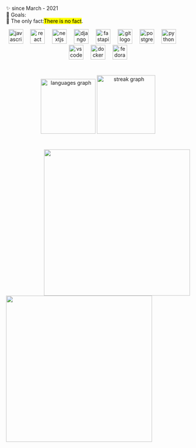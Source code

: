 <br clear="both">
<p align="left">✨ since March - 2021<br>🎯 Goals: <br>🎲 The only fact:<mark>There is no fact</mark>.</p>
<div align="center">
  <img src="https://cdn.jsdelivr.net/gh/devicons/devicon/icons/javascript/javascript-original.svg" height="40" alt="javascript logo"  />
  <img width="12" />
  <img src="https://cdn.jsdelivr.net/gh/devicons/devicon/icons/react/react-original.svg" height="40" alt="react logo"  />
  <img width="12" />
  <img src="https://skillicons.dev/icons?i=nextjs" height="40" alt="nextjs logo"  />
  <img width="12" /> 
  <img src="https://skillicons.dev/icons?i=django" height="40" alt="django logo"  />
  <img width="12" />
  <img src="https://cdn.jsdelivr.net/gh/devicons/devicon/icons/fastapi/fastapi-original.svg" height="40" alt="fastapi logo"  />
  <img width="12" />
  <img src="https://cdn.jsdelivr.net/gh/devicons/devicon/icons/git/git-original.svg" height="40" alt="git logo"  />
  <img width="12" />
  <img src="https://cdn.jsdelivr.net/gh/devicons/devicon/icons/postgresql/postgresql-original.svg" height="40" alt="postgresql logo"  />
  <img width="12" />
  <img src="https://cdn.jsdelivr.net/gh/devicons/devicon/icons/python/python-original.svg" height="40" alt="python logo"  />
  <img width="12" />
  <img width="12" />
  <img src="https://cdn.jsdelivr.net/gh/devicons/devicon/icons/vscode/vscode-original.svg" height="40" alt="vscode logo"  />
  <img width="12" />
  <img src="https://cdn.jsdelivr.net/gh/devicons/devicon/icons/docker/docker-original.svg" height="40" alt="docker logo"  />
  <img width="12" />
  <img src="https://cdn.simpleicons.org/fedora/#51A2DA" height="40" alt="fedora logo"  />
</div>

###

<br clear="both">

<div align="center">
  <!--  <img src="https://github-readme-stats.vercel.app/api?username=farshad-panahi&hide_title=false&hide_rank=false&show_icons=true&include_all_commits=true&count_private=true&disable_animations=false&theme=dracula&locale=en&hide_border=false&order=1" height="150" alt="stats graph"  />
  -->
  <img src="https://github-readme-stats.vercel.app/api/top-langs?username=farshad-panahi&locale=en&hide_title=false&layout=compact&card_width=320&langs_count=5&theme=dracula&hide_border=false&order=2" height="150" alt="languages graph"  />
  <img src="https://streak-stats.demolab.com?user=farshad-panahi&locale=en&mode=daily&hide_border=false&border_radius=10&date_format=[Y ]M j&order=3" height="160" alt="streak graph"  />
</div>

###


<br clear="both">

<img align="right" height="400" src="https://i.imgflip.com/4746la.jpg"  />

###

<img align="left" height="400" src="https://tenor.com/view/kitten-cat-typing-typing-cat-thank-goodness-gif-16601149.gif"  />

###
